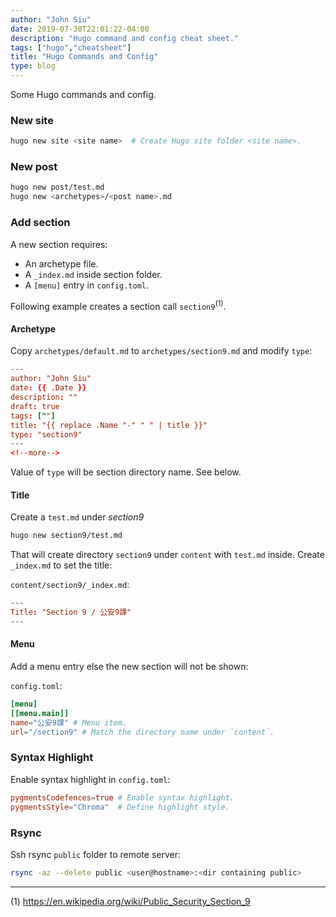 ```yaml
---
author: "John Siu"
date: 2019-07-30T22:01:22-04:00
description: "Hugo command and config cheat sheet."
tags: ["hugo","cheatsheet"]
title: "Hugo Commands and Config"
type: blog
---
```

Some Hugo commands and config.
<!--more-->
### New site

```sh
hugo new site <site name>  # Create Hugo site folder <site name>.
```

### New post

```sh
hugo new post/test.md
hugo new <archetypes>/<post name>.md
```

### Add section

A new section requires:

- An archetype file.
- A `_index.md` inside section folder.
- A `[menu]` entry in `config.toml`.

Following example creates a section call `section9`<sup>(1)</sup>.

#### Archetype

Copy `archetypes/default.md` to `archetypes/section9.md` and modify `type`:

```toml
---
author: "John Siu"
date: {{ .Date }}
description: ""
draft: true
tags: [""]
title: "{{ replace .Name "-" " " | title }}"
type: "section9"
---
<!--more-->
```

Value of `type` will be section directory name. See below.

#### Title

Create a `test.md` under *section9*

```sh
hugo new section9/test.md
```

That will create directory `section9` under `content` with `test.md` inside. Create `_index.md` to set the title:

`content/section9/_index.md`:

```toml
---
Title: "Section 9 / 公安9課"
---
```

#### Menu

Add a menu entry else the new section will not be shown:

`config.toml`:

```toml
[menu]
[[menu.main]]
name="公安9課" # Menu item.
url="/section9" # Match the directory name under `content`.
```

### Syntax Highlight

Enable syntax highlight in `config.toml`:

```toml
pygmentsCodefences=true # Enable syntax highlight.
pygmentsStyle="Chroma"  # Define highlight style.
```

### Rsync

Ssh rsync `public` folder to remote server:

```sh
rsync -az --delete public <user@hostname>:<dir containing public>
```

---

(1) https://en.wikipedia.org/wiki/Public_Security_Section_9
